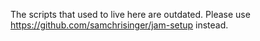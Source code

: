 The scripts that used to live here are outdated. Please use https://github.com/samchrisinger/jam-setup instead.
